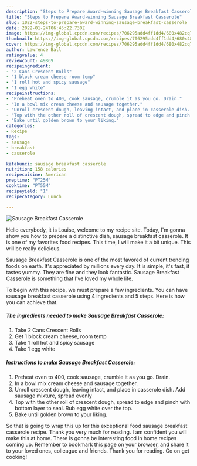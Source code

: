 ```yaml
---
description: "Steps to Prepare Award-winning Sausage Breakfast Casserole"
title: "Steps to Prepare Award-winning Sausage Breakfast Casserole"
slug: 1022-steps-to-prepare-award-winning-sausage-breakfast-casserole
date: 2022-01-24T06:45:22.730Z
image: https://img-global.cpcdn.com/recipes/706295add4ff1dd4/680x482cq70/sausage-breakfast-casserole-recipe-main-photo.jpg
thumbnail: https://img-global.cpcdn.com/recipes/706295add4ff1dd4/680x482cq70/sausage-breakfast-casserole-recipe-main-photo.jpg
cover: https://img-global.cpcdn.com/recipes/706295add4ff1dd4/680x482cq70/sausage-breakfast-casserole-recipe-main-photo.jpg
author: Lawrence Ball
ratingvalue: 4
reviewcount: 49869
recipeingredient:
- "2 Cans Crescent Rolls"
- "1 block cream cheese room temp"
- "1 roll hot and spicy sausage"
- "1 egg white"
recipeinstructions:
- "Preheat oven to 400, cook sausage, crumble it as you go. Drain."
- "In a bowl mix cream cheese and sausage together."
- "Unroll crescent dough, leaving intact, and place in casserole dish. Add sausage mixture, spread evenly"
- "Top with the other roll of crescent dough, spread to edge and pinch with bottom layer to seal. Rub egg white over the top."
- "Bake until golden brown to your liking."
categories:
- Recipe
tags:
- sausage
- breakfast
- casserole

katakunci: sausage breakfast casserole 
nutrition: 158 calories
recipecuisine: American
preptime: "PT25M"
cooktime: "PT55M"
recipeyield: "1"
recipecategory: Lunch

---
```



![Sausage Breakfast Casserole](https://img-global.cpcdn.com/recipes/706295add4ff1dd4/680x482cq70/sausage-breakfast-casserole-recipe-main-photo.jpg)

Hello everybody, it is Louise, welcome to my recipe site. Today, I'm gonna show you how to prepare a distinctive dish, sausage breakfast casserole. It is one of my favorites food recipes. This time, I will make it a bit unique. This will be really delicious.

Sausage Breakfast Casserole is one of the most favored of current trending foods on earth. It's appreciated by millions every day. It is simple, it's fast, it tastes yummy. They are fine and they look fantastic. Sausage Breakfast Casserole is something that I've loved my whole life.




To begin with this recipe, we must prepare a few ingredients. You can have sausage breakfast casserole using 4 ingredients and 5 steps. Here is how you can achieve that.

<!--inarticleads1-->

##### The ingredients needed to make Sausage Breakfast Casserole:

1. Take 2 Cans Crescent Rolls
1. Get 1 block cream cheese, room temp
1. Take 1 roll hot and spicy sausage
1. Take 1 egg white




<!--inarticleads2-->

##### Instructions to make Sausage Breakfast Casserole:

1. Preheat oven to 400, cook sausage, crumble it as you go. Drain.
1. In a bowl mix cream cheese and sausage together.
1. Unroll crescent dough, leaving intact, and place in casserole dish. Add sausage mixture, spread evenly
1. Top with the other roll of crescent dough, spread to edge and pinch with bottom layer to seal. Rub egg white over the top.
1. Bake until golden brown to your liking.




So that is going to wrap this up for this exceptional food sausage breakfast casserole recipe. Thank you very much for reading. I am confident you will make this at home. There is gonna be interesting food in home recipes coming up. Remember to bookmark this page on your browser, and share it to your loved ones, colleague and friends. Thank you for reading. Go on get cooking!
